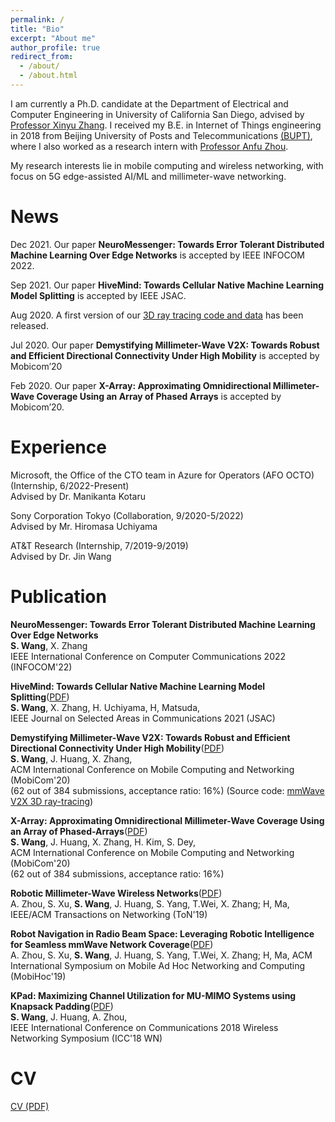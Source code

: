 ```yaml
---
permalink: /
title: "Bio"
excerpt: "About me"
author_profile: true
redirect_from: 
  - /about/
  - /about.html
---
```


I am currently a Ph.D. candidate at the Department of Electrical and Computer Engineering in University of California San Diego, advised by [Professor Xinyu Zhang](http://xyzhang.ucsd.edu). I received my B.E. in Internet of Things engineering in 2018 from Beijing University of Posts and Telecommunications [(BUPT)](https://english.bupt.edu.cn), where I also worked as a research intern with [Professor Anfu Zhou](https://scs.bupt.edu.cn/info/1100/2285.htm).

My research interests lie in mobile computing and wireless networking, with focus on 5G edge-assisted AI/ML and millimeter-wave networking.

News
======
Dec 2021. Our paper **NeuroMessenger: Towards Error Tolerant Distributed Machine Learning Over Edge Networks** is accepted by IEEE INFOCOM 2022.

Sep 2021. Our paper **HiveMind: Towards Cellular Native Machine Learning Model Splitting** is accepted by IEEE JSAC.

Aug 2020. A first version of our [3D ray tracing code and data](http://m3.ucsd.edu/mmwave-v2x-testbed/) has been released.

Jul 2020. Our paper **Demystifying Millimeter-Wave V2X: Towards Robust and Efficient Directional Connectivity Under High Mobility** is accepted by Mobicom’20

Feb 2020. Our paper **X-Array: Approximating Omnidirectional Millimeter-Wave Coverage Using an Array of Phased Arrays** is accepted by Mobicom’20.

Experience
======
Microsoft, the Office of the CTO team in Azure for Operators (AFO OCTO) (Internship, 6/2022-Present)  
Advised by Dr. Manikanta Kotaru

Sony Corporation Tokyo (Collaboration, 9/2020-5/2022)  
Advised by Mr. Hiromasa Uchiyama  

AT&T Research (Internship, 7/2019-9/2019)  
Advised by Dr. Jin Wang  

Publication
======
**NeuroMessenger: Towards Error Tolerant Distributed Machine Learning Over Edge Networks**  
**S. Wang**, X. Zhang  
IEEE International Conference on Computer Communications 2022 (INFOCOM'22) 

**HiveMind: Towards Cellular Native Machine Learning Model Splitting**([PDF](http://sowang46.github.io/files/hivemind.pdf))  
**S. Wang**, X. Zhang, H. Uchiyama, H, Matsuda,  
IEEE Journal on Selected Areas in Communications 2021 (JSAC) 

**Demystifying Millimeter-Wave V2X: Towards Robust and Efficient
Directional Connectivity Under High Mobility**([PDF](http://sowang46.github.io/files/v2x.pdf))  
**S. Wang**, J. Huang, X. Zhang,  
ACM International Conference on Mobile Computing and Networking (MobiCom'20)  
(62 out of 384 submissions, acceptance ratio: 16%)
(Source code: [mmWave V2X 3D ray-tracing](http://m3.ucsd.edu/mmwave-v2x-testbed/))

**X-Array: Approximating Omnidirectional Millimeter-Wave Coverage Using an Array of Phased-Arrays**([PDF](http://sowang46.github.io/files/xarray.pdf))  
**S. Wang**, J. Huang, X. Zhang, H. Kim, S. Dey,  
ACM International Conference on Mobile Computing and Networking (MobiCom'20)  
(62 out of 384 submissions, acceptance ratio: 16%)

**Robotic Millimeter-Wave Wireless Networks**([PDF](http://sowang46.github.io/files/robotic.pdf))  
A. Zhou, S. Xu, **S. Wang**, J. Huang, S. Yang, T.Wei, X. Zhang; H, Ma, 
IEEE/ACM Transactions on Networking (ToN'19)  

**Robot Navigation in Radio Beam Space: Leveraging Robotic Intelligence for Seamless mmWave Network Coverage**([PDF](http://sowang46.github.io/files/robot.pdf))  
A. Zhou, S. Xu, **S. Wang**, J. Huang, S. Yang, T.Wei, X. Zhang; H, Ma, 
ACM International Symposium on Mobile Ad Hoc Networking and Computing (MobiHoc'19) 

**KPad: Maximizing Channel Utilization for MU-MIMO Systems using
Knapsack Padding**([PDF](http://sowang46.github.io/files/kpad.pdf))  
**S. Wang**, J. Huang, A. Zhou,  
IEEE International Conference on Communications 2018 Wireless Networking Symposium (ICC'18 WN)  

CV
=====
[CV (PDF)](http://sowang46.github.io/files/CV_202102.pdf)